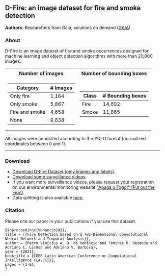 ##  D-Fire: an image dataset for fire and smoke detection

**Authors:** Researchers from Gaia, solutions on demand ([GAIA](https://www.gaiasd.com/))

### About

D-Fire is an image dataset of fire and smoke occurrences designed for machine learning and object detection algorithms with more than 20,000 images.

<table>
<tr><th>Number of images</th><th>Number of bounding boxes</th></tr>
<tr><td>

| Category | # Images |
| ------------- | ------------- |
| Only fire  | 1,164  |
| Only smoke  | 5,867  |
| Fire and smoke  | 4,658  |
| None  | 9,838  |

</td><td>

| Class | # Bounding boxes |
| ------------- | ------------- |
| Fire  | 14,692 |
| Smoke  | 11,865 |

</td></tr> </table>

All images were annotated according to the YOLO format (normalized coordinates between 0 and 1).

***

### Download

* [Download D-Fire Dataset (only images and labels)](https://drive.google.com/drive/folders/1DWgsQLVgkkLM8m-VcugHNpD5WYDbjYp5?usp=sharing).
* [Download some surveillance videos](https://drive.google.com/drive/folders/1P5TNDP7ZrWpIZ4v_Aav5hf3S9UII2ZKA?usp=sharing).
* If you want more surveillance videos, please request your registration on our environmental monitoring website ["Apaga o Fogo!" (Put out the Fire!)](https://apagaofogo.eco.br/).
* Data splitting is also available [here](https://drive.google.com/drive/folders/1Np_FC3MuuFJgV-z0FmZwS9YzsTKdyRGJ?usp=sharing).

### Citation

Please cite our paper in your publications if you use this dataset.

```
@inproceedings{Venancio2021,
title = {{Fire Detection based on a Two-Dimensional Convolutional Neural Network and Temporal Analysis}},
author = {Pedro Vinícius A. B. de Venâncio and Tamires M. Rezende and Adriano C. Lisboa and Adriano V. Barbosa},
year = {2021},
booktitle = {IEEE Latin American Conference on Computational Intelligence (LA-CCI)},
pages = {1-6},
}
```
